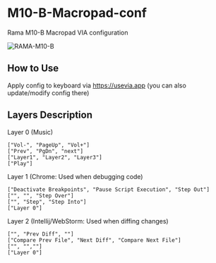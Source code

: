# M10-B-Macropad-conf
Rama M10-B Macropad VIA configuration

![RAMA-M10-B](https://user-images.githubusercontent.com/160072/216480593-e9470a1c-ed31-4fab-8cfc-23f65fa8a505.jpg)

## How to Use
Apply config to keyboard via https://usevia.app (you can also update/modify config there)

## Layers Description
Layer 0 (Music)
```
["Vol-", "PageUp", "Vol+"]
["Prev", "PgDn", "next"]
["Layer1", "Layer2", "Layer3"]
["Play"]
```

Layer 1 (Chrome: Used when debugging code)
```
["Deactivate Breakpoints", "Pause Script Execution", "Step Out"]
["", "", "Step Over"]
["", "Step", "Step Into"]
["Layer 0"]
```

Layer 2 (Intellij/WebStorm: Used when diffing changes)
```
["", "Prev Diff", ""]
["Compare Prev File", "Next Diff", "Compare Next File"]
["", "",""]
["Layer 0"]
```
